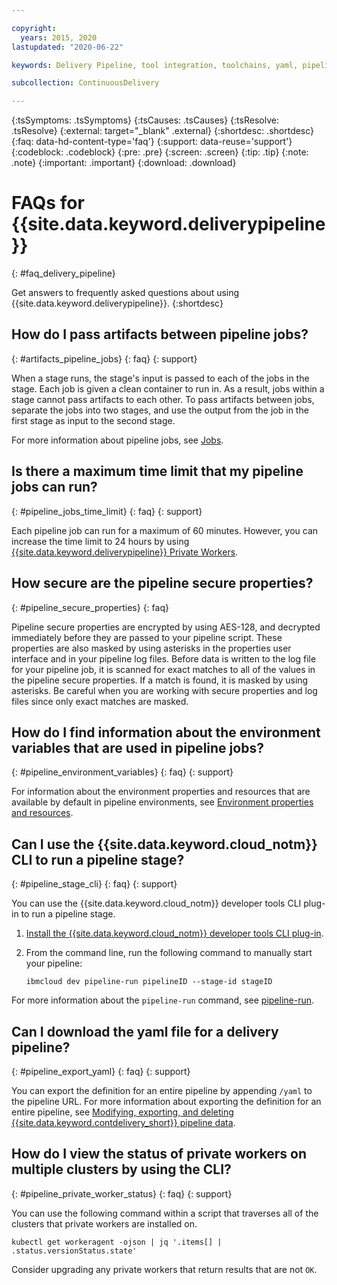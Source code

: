 ```yaml
---

copyright:
  years: 2015, 2020
lastupdated: "2020-06-22"

keywords: Delivery Pipeline, tool integration, toolchains, yaml, pipeline jobs

subcollection: ContinuousDelivery

---
```

<!-- Common attributes used in the template are defined as follows: -->
{:tsSymptoms: .tsSymptoms}
{:tsCauses: .tsCauses}
{:tsResolve: .tsResolve}
{:external: target="_blank" .external}
{:shortdesc: .shortdesc}
{:faq: data-hd-content-type='faq'}
{:support: data-reuse='support'}
{:codeblock: .codeblock}
{:pre: .pre}
{:screen: .screen}
{:tip: .tip}
{:note: .note}
{:important: .important}
{:download: .download}

# FAQs for {{site.data.keyword.deliverypipeline}}
{: #faq_delivery_pipeline}

Get answers to frequently asked questions about using {{site.data.keyword.deliverypipeline}}.
{:shortdesc} 


## How do I pass artifacts between pipeline jobs?
{: #artifacts_pipeline_jobs}
{: faq}
{: support}

When a stage runs, the stage's input is passed to each of the jobs in the stage. Each job is given a clean container to run in. As a result, jobs within a stage cannot pass artifacts to each other. To pass artifacts between jobs, separate the jobs into two stages, and use the output from the job in the first stage as input to the second stage.

For more information about pipeline jobs, see [Jobs](/docs/ContinuousDelivery?topic=ContinuousDelivery-deliverypipeline_about#deliverypipeline_jobs).


## Is there a maximum time limit that my pipeline jobs can run?
{: #pipeline_jobs_time_limit}
{: faq}
{: support}

Each pipeline job can run for a maximum of 60 minutes. However, you can increase the time limit to 24 hours by using [{{site.data.keyword.deliverypipeline}} Private Workers](/docs/ContinuousDelivery?topic=ContinuousDelivery-install-private-workers).


## How secure are the pipeline secure properties?
{: #pipeline_secure_properties}
{: faq}

Pipeline secure properties are encrypted by using AES-128, and decrypted immediately before they are passed to your pipeline script. These properties are also masked by using asterisks in the properties user interface and in your pipeline log files. Before data is written to the log file for your pipeline job, it is scanned for exact matches to all of the values in the pipeline secure properties. If a match is found, it is masked by using asterisks. Be careful when you are working with secure properties and log files since only exact matches are masked. 


## How do I find information about the environment variables that are used in pipeline jobs?
{: #pipeline_environment_variables}
{: faq}
{: support}

For information about the environment properties and resources that are available by default in pipeline environments, see [Environment properties and resources](/docs/ContinuousDelivery?topic=ContinuousDelivery-deliverypipeline_environment#deliverypipeline_environment).


## Can I use the {{site.data.keyword.cloud_notm}} CLI to run a pipeline stage?
{: #pipeline_stage_cli}
{: faq}
{: support}

You can use the {{site.data.keyword.cloud_notm}} developer tools CLI plug-in to run a pipeline stage.

1. [Install the {{site.data.keyword.cloud_notm}} developer tools CLI plug-in](/docs/cli?topic=cli-install-devtools-manually).
1. From the command line, run the following command to manually start your pipeline:

	  ```
	  ibmcloud dev pipeline-run pipelineID --stage-id stageID
      ```
For more information about the `pipeline-run` command, see [pipeline-run](/docs/cli?topic=cli-idt-cli#pipeline-run).


## Can I download the yaml file for a delivery pipeline?
{: #pipeline_export_yaml}
{: faq}
{: support}

You can export the definition for an entire pipeline by appending `/yaml` to the pipeline URL. For more information about exporting the definition for an entire pipeline, see [Modifying, exporting, and deleting {{site.data.keyword.contdelivery_short}} pipeline data](/docs/ContinuousDelivery?topic=ContinuousDelivery-cd_personal_data#managing_pipeline_data).

## How do I view the status of private workers on multiple clusters by using the CLI?
{: #pipeline_private_worker_status}
{: faq}
{: support}

You can use the following command within a script that traverses all of the clusters that private workers are installed on.

```
kubectl get workeragent -ojson | jq '.items[] | .status.versionStatus.state'
```

Consider upgrading any private workers that return results that are not `OK`.
